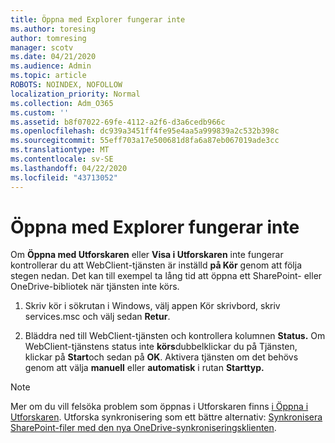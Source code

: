 ```yaml
---
title: Öppna med Explorer fungerar inte
ms.author: toresing
author: tomresing
manager: scotv
ms.date: 04/21/2020
ms.audience: Admin
ms.topic: article
ROBOTS: NOINDEX, NOFOLLOW
localization_priority: Normal
ms.collection: Adm_O365
ms.custom: ''
ms.assetid: b8f07022-69fe-4112-a2f6-d3a6cedb966c
ms.openlocfilehash: dc939a3451ff4fe95e4aa5a999839a2c532b398c
ms.sourcegitcommit: 55eff703a17e500681d8fa6a87eb067019ade3cc
ms.translationtype: MT
ms.contentlocale: sv-SE
ms.lasthandoff: 04/22/2020
ms.locfileid: "43713052"
---
```

# <a name="open-with-explorer-isnt-working"></a>Öppna med Explorer fungerar inte

Om **Öppna med Utforskaren** eller **Visa i Utforskaren** inte fungerar kontrollerar du att WebClient-tjänsten är inställd **på Kör** genom att följa stegen nedan. Det kan till exempel ta lång tid att öppna ett SharePoint- eller OneDrive-bibliotek när tjänsten inte körs. 
  
1. Skriv kör i sökrutan i Windows, välj appen Kör skrivbord, skriv services.msc och välj sedan **Retur**.
    
2. Bläddra ned till WebClient-tjänsten och kontrollera kolumnen **Status.** Om WebClient-tjänstens status inte **körs**dubbelklickar du på Tjänsten, klickar på **Start**och sedan på **OK**. Aktivera tjänsten om det behövs genom att välja **manuell** eller **automatisk** i rutan **Starttyp.** 
    
> [!NOTE]
> Mer om du vill felsöka problem som öppnas i Utforskaren finns [i Öppna i Utforskaren](https://go.microsoft.com/fwlink/?linkid=871665). Utforska synkronisering som ett bättre alternativ: [Synkronisera SharePoint-filer med den nya OneDrive-synkroniseringsklienten](https://go.microsoft.com/fwlink/?linkid=871666). 
  

